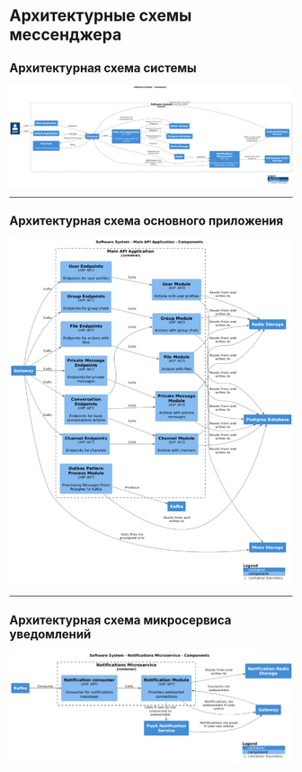 # Архитектурные схемы мессенджера

## Архитектурная схема системы

![Схема системы](schemas/SoftwareSystemSchema.png)

---

## Архитектурная схема основного приложения

![Схема основного приложения](schemas/MainApplicationSchema.png)

---

## Архитектурная схема микросервиса уведомлений

![Схема микросервиса уведомлений](schemas/NotificationMsSchema.png)